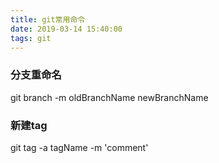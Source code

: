 ```yaml
---
title: git常用命令
date: 2019-03-14 15:40:00
tags: git
---
```


### 分支重命名

git branch -m oldBranchName newBranchName

### 新建tag

git tag -a tagName -m 'comment'
